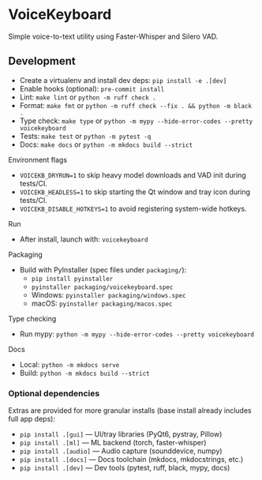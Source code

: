 # VoiceKeyboard

Simple voice-to-text utility using Faster-Whisper and Silero VAD.

## Development

- Create a virtualenv and install dev deps: `pip install -e .[dev]`
- Enable hooks (optional): `pre-commit install`
- Lint: `make lint` or `python -m ruff check .`
- Format: `make fmt` or `python -m ruff check --fix . && python -m black .`
- Type check: `make type` or `python -m mypy --hide-error-codes --pretty voicekeyboard`
- Tests: `make test` or `python -m pytest -q`
- Docs: `make docs` or `python -m mkdocs build --strict`

Environment flags
- `VOICEKB_DRYRUN=1` to skip heavy model downloads and VAD init during tests/CI.
- `VOICEKB_HEADLESS=1` to skip starting the Qt window and tray icon during tests/CI.
- `VOICEKB_DISABLE_HOTKEYS=1` to avoid registering system-wide hotkeys.

Run
- After install, launch with: `voicekeyboard`

Packaging
- Build with PyInstaller (spec files under `packaging/`):
  - `pip install pyinstaller`
  - `pyinstaller packaging/voicekeyboard.spec`
  - Windows: `pyinstaller packaging/windows.spec`
  - macOS: `pyinstaller packaging/macos.spec`

Type checking
- Run mypy: `python -m mypy --hide-error-codes --pretty voicekeyboard`

Docs
- Local: `python -m mkdocs serve`
- Build: `python -m mkdocs build --strict`

### Optional dependencies

Extras are provided for more granular installs (base install already includes full app deps):

- `pip install .[gui]` — UI/tray libraries (PyQt6, pystray, Pillow)
- `pip install .[ml]` — ML backend (torch, faster-whisper)
- `pip install .[audio]` — Audio capture (sounddevice, numpy)
- `pip install .[docs]` — Docs toolchain (mkdocs, mkdocstrings, etc.)
- `pip install .[dev]` — Dev tools (pytest, ruff, black, mypy, docs)
